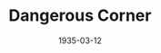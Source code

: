 ---
title: Dangerous Corner
date: 1935-03-12
closing_date:
layout: productions
featured_image:
image_caption:
image_credit:
playbill:
category:
Theatre: Theatre Jacksonville
cast:
- Olwen Peel: Dore' Beauchamp-Nobbs
- Freda Chatfield: Madeleine Ingalls
- Betty Whitehouse: Marion Hendry
- Maud Mockridge: Mildred McDougal
- Robert Chatfield: Virgil Perry
- Gordon Whitehouse: Will Shapiro
- Charles Stanton: William DeHoff
crew:
- Director: Gertrude F. Jacobi
---
